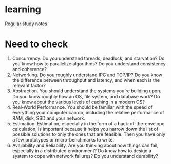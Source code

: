 # learning
Regular study notes

# Need to check

1. Concurrency. Do you understand threads, deadlock, and starvation? Do you know how to parallelize algorithms? Do you understand consistency and coherence?
2. Networking. Do you roughly understand IPC and TCP/IP? Do you know the difference between throughput and latency, and when each is the relevant factor?
3. Abstraction. You should understand the systems you’re building upon. Do you know roughly how an OS, file system, and database work? Do you know about the various levels of caching in a modern OS?
4. Real-World Performance. You should be familiar with the speed of everything your computer can do, including the relative performance of RAM, disk, SSD and your network.
5. Estimation. Estimation, especially in the form of a back-of-the-envelope calculation, is important because it helps you narrow down the list of possible solutions to only the ones that are feasible. Then you have only a 
few prototypes or micro-benchmarks to write.
6. Availability and Reliability. Are you thinking about how things can fail, especially in a distributed environment? Do know how to design a system to cope with network failures? Do you understand durability?